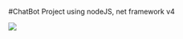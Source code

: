 #ChatBot Project 
using nodeJS, net framework v4

<img src="https://user-images.githubusercontent.com/37601696/86937758-977ddb00-c17a-11ea-88b0-f09bad347a97.png">

